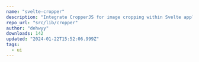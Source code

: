 ```yaml
---
name: "svelte-cropper"
description: "Integrate CropperJS for image cropping within Svelte applications."
repo_url: "src/lib/cropper"
author: "dehwyy"
downloads: 142
updated: "2024-01-22T15:52:06.999Z"
tags: 
  - ui
---
```

